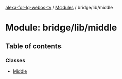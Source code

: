 [alexa-for-lg-webos-tv](../README.md) / [Modules](../modules.md) / bridge/lib/middle

# Module: bridge/lib/middle

## Table of contents

### Classes

- [Middle](../classes/bridge_lib_middle.Middle.md)
